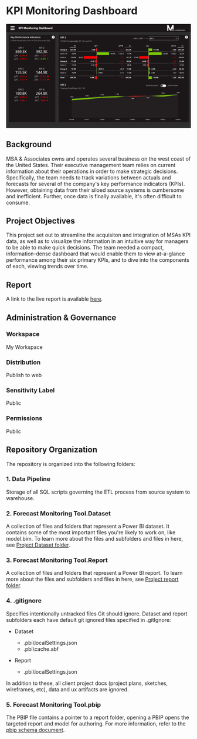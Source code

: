 # KPI Monitoring Dashboard
![image](https://github.com/joelmsherman/KPI-Dashboard/blob/master/Forecast%20Monitoring%20Tool.png)

## Background
MSA & Associates owns and operates several business on the west coast of the United States.  Their executive management team relies on current information about their operations in order to make strategic decisions. Specifically, the team needs to track variations between actuals and forecasts for several of the company's key performance indicators (KPIs).  However, obtaining data from their siloed source systems is cumbersome and inefficient.  Further, once data is finally available, it's often difficult to consume.

## Project Objectives
This project set out to streamline the acquisiton and integration of MSAs KPI data, as well as to visualize the information in an intuitive way for managers to be able to make quick decisions.  The team needed a compact, information-dense dashboard that would enable them to view at-a-glance performance among their six primary KPIs, and to dive into the components of each, viewing trends over time.  

## Report
A link to the live report is available [here](https://app.powerbi.com/view?r=eyJrIjoiNTczMjA5MmItZmM0My00MDk2LWJjYTUtYjUxNWE4NmRiODFlIiwidCI6IjEwMmY4MzcyLTBlMWUtNDFhMy04ZWU4LTZhOTQ5NzAyZjcxNCJ9).

## Administration & Governance

### Workspace
My Workspace

### Distribution
Publish to web

### Sensitivity Label
Public

### Permissions
Public

## Repository Organization
The repository is organized into the following folders:

### 1. Data Pipeline
Storage of all SQL scripts governing the ETL process from source system to warehouse.

### 2. Forecast Monitoring Tool.Dataset
A collection of files and folders that represent a Power BI dataset. It contains some of the most important files you're likely to work on, like model.bim. To learn more about the files and subfolders and files in here, see [Project Dataset folder](https://learn.microsoft.com/en-us/power-bi/developer/projects/projects-dataset).

### 3. Forecast Monitoring Tool.Report
A collection of files and folders that represent a Power BI report. To learn more about the files and subfolders and files in here, see [Project report folder](https://learn.microsoft.com/en-us/power-bi/developer/projects/projects-report).

### 4. .gitignore
Specifies intentionally untracked files Git should ignore. Dataset and report subfolders each have default git ignored files specified in .gitIgnore:

* Dataset
    - .pbi\localSettings.json
    - .pbi\cache.abf

* Report
    - .pbi\localSettings.json

In addition to these, all client project docs (project plans, sketches, wireframes, etc), data and ux artifacts are ignored.

### 5. Forecast Monitoring Tool.pbip
The PBIP file contains a pointer to a report folder, opening a PBIP opens the targeted report and model for authoring. For more information, refer to the [pbip schema document](https://github.com/microsoft/powerbi-desktop-samples/blob/main/item-schemas/common/pbip.md).